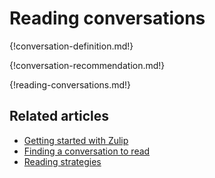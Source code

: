 # Reading conversations

{!conversation-definition.md!}

{!conversation-recommendation.md!}

{!reading-conversations.md!}

## Related articles

* [Getting started with Zulip](/help/getting-started-with-zulip)
* [Finding a conversation to read](/help/finding-a-conversation-to-read)
* [Reading strategies](/help/reading-strategies)
